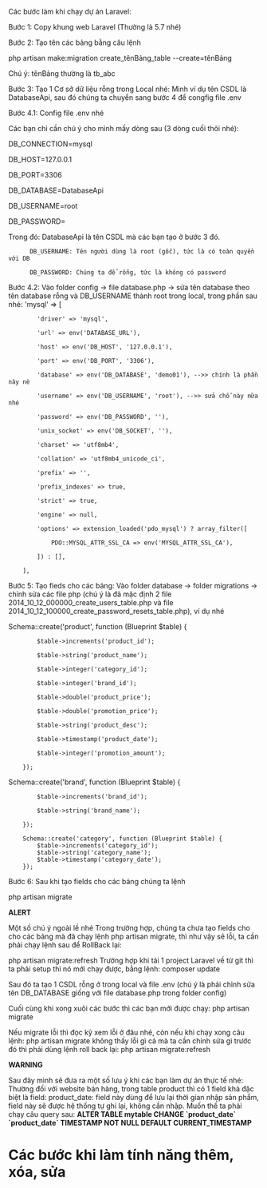 Các bước làm khi chạy dự án Laravel:

Bước 1: Copy khung web Laravel (Thường là 5.7 nhé)

Bước 2: Tạo tên các bảng bằng câu lệnh

php artisan make:migration create_tênBảng_table --create=tênBảng

Chú ý: tênBảng thường là tb_abc

Bước 3: Tạo 1 Cơ sở dữ liệu rỗng trong Local nhé:
Mình ví dụ tên CSDL là DatabaseApi, sau đó chúng ta chuyển sang bước 4 để congfig file .env

Bước 4.1: Config file .env nhé

Các bạn chỉ cần chú ý cho mình mấy dòng sau (3 dòng cuối thôi nhé):

DB_CONNECTION=mysql

DB_HOST=127.0.0.1

DB_PORT=3306

DB_DATABASE=DatabaseApi

DB_USERNAME=root

DB_PASSWORD=

Trong đó: DatabaseApi là tên CSDL mà các bạn tạo ở bước 3 đó.

          DB_USERNAME: Tên người dùng là root (gốc), tức là có toàn quyền với DB
          
          DB_PASSWORD: Chúng ta để rỗng, tức là không có password
  
  
Bước 4.2: Vào folder config -> file database.php ->  sửa tên database theo tên database rỗng và DB_USERNAME thành root trong local, trong phần sau nhé:
'mysql' => [

            'driver' => 'mysql',
            
            'url' => env('DATABASE_URL'),
            
            'host' => env('DB_HOST', '127.0.0.1'),
            
            'port' => env('DB_PORT', '3306'),
            
            'database' => env('DB_DATABASE', 'demo01'), -->> chính là phần này nè
            
            'username' => env('DB_USERNAME', 'root'), -->> sửa chỗ này nữa nhé
            
            'password' => env('DB_PASSWORD', ''),
            
            'unix_socket' => env('DB_SOCKET', ''),
            
            'charset' => 'utf8mb4',
            
            'collation' => 'utf8mb4_unicode_ci',
            
            'prefix' => '',
            
            'prefix_indexes' => true,
            
            'strict' => true,
            
            'engine' => null,
            
            'options' => extension_loaded('pdo_mysql') ? array_filter([
            
                PDO::MYSQL_ATTR_SSL_CA => env('MYSQL_ATTR_SSL_CA'),
                
            ]) : [],
            
        ],
          
Bước 5: Tạo fieds cho các bảng:
Vào folder database -> folder migrations -> chỉnh sửa các file php (chú ý là đã mặc định 2 file 2014_10_12_000000_create_users_table.php và file 2014_10_12_100000_create_password_resets_table.php), ví dụ nhé

Schema::create('product', function (Blueprint $table) {

            $table->increments('product_id');
            
            $table->string('product_name');
            
            $table->integer('category_id');
            
            $table->integer('brand_id');
            
            $table->double('product_price');
            
            $table->double('promotion_price');
            
            $table->string('product_desc');
            
            $table->timestamp('product_date');
            
            $table->integer('promotion_amount');
            
        });

Schema::create('brand', function (Blueprint $table) {

            $table->increments('brand_id');
            
            $table->string('brand_name');
            
        });
        
        Schema::create('category', function (Blueprint $table) {
            $table->increments('category_id');
            $table->string('category_name');
            $table->timestamp('category_date');
        });



Bước 6: Sau khi tạo fields cho các bảng chúng ta lệnh

php artisan migrate

**ALERT**

Một số chú ý ngoài lề nhé
Trong trường hợp, chúng ta chưa tạo fields cho cho các bảng mà đã chạy lệnh php artisan migrate, thì như vậy sẽ lỗi, ta cần phải chạy lệnh sau để RollBack lại:

php artisan migrate:refresh
Trường hợp khi tải 1 project Laravel về từ git thì ta phải setup thì nó mới chạy được, bằng lệnh: composer update

Sau đó ta tạo 1 CSDL rỗng ở trong local và file .env (chú ý là phải chỉnh sửa tên DB_DATABASE giống với file database.php trong folder config)

Cuối cùng khi xong xuôi các bước thì các bạn mới được chạy: php artisan migrate

Nếu migrate lỗi thì đọc kỹ xem lỗi ở đâu nhé, còn nếu khi chạy xong câu lệnh: php artisan migrate không thấy lỗi gì cả mà ta cần chỉnh sửa gì trước đó thì phải dùng lệnh roll back lại: php artisan migrate:refresh

**WARNING**

Sau đây mình sẽ đưa ra một số lưu ý khi các bạn làm dự án thực tế nhé:
Thường đối với website bán hàng, trong table product thì có 1 field khá đặc biệt là field: product_date: field này dùng để lưu lại thời gian nhập sản phẩm, field này sẽ được hệ thống tự ghi lại, không cần nhập. Muốn thế ta phải chạy câu query sau: <b>ALTER TABLE mytable CHANGE \`product_date\` \`product_date\` TIMESTAMP NOT NULL DEFAULT CURRENT_TIMESTAMP</b>


<h1>Các bước khi làm tính năng thêm, xóa, sửa</h1>

